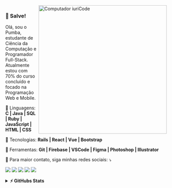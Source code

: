 <img src="https://raw.githubusercontent.com/MicaelliMedeiros/micaellimedeiros/master/image/computer-illustration.png" min-width="400px" max-width="400px" width="400px" align="right" alt="Computador iuriCode">

### 👋 Salve!

<p align="left"> 
  Olá, sou o Pumba, estudante de Ciência da Computação e Programador Full-Stack. Atualmente estou com 70% do curso concluído e focado na Programação Web e Mobile.
</p>

<p align="left">
  🦄 Linguagens: <strong> C | Java | SQL | Ruby | JavaScript | HTML | CSS </strong>
</p>

<p align="left">
  🚀 Tecnologias: <strong> Rails | React | Vue | Bootstrap </strong>
</p>

<p align="left">
  💼 Ferramentas: <strong> Git | Firebase | VSCode | Figma | Photoshop | Illustrator </strong>
</p>

<p align="left">
  💌 Para maior contato, siga minhas redes sociais: ⤵️
</p>

<p align="left">
  <a href="mailto:pauloaraujo@ufpi.edu.br" alt="Gmail">
  <img src="https://img.shields.io/badge/-Gmail-FF0000?style=flat-square&labelColor=FF0000&logo=gmail&logoColor=white&link=mailto:pauloaraujo@ufpi.edu.br" /></a>

  <a href="https://www.linkedin.com/in/pumba-dev/" alt="Linkedin">
  <img src="https://img.shields.io/badge/-Linkedin-0e76a8?style=flat-square&logo=Linkedin&logoColor=white&link=https://www.linkedin.com/in/pumba-dev/" /></a>

  <a href="https://api.whatsapp.com/send?phone=5598984264231" alt="WhatsApp">
  <img src="https://img.shields.io/badge/-WhatsApp-25d366?style=flat-square&labelColor=25d366&logo=whatsapp&logoColor=white&link=https://api.whatsapp.com/send?phone=5598984264231"/></a>

  <a href="https://www.facebook.com/dudu.paulo" alt="Facebook">
  <img src="https://img.shields.io/badge/-Facebook-3b5998?style=flat-square&labelColor=3b5998&logo=facebook&logoColor=white&link=https://www.facebook.com/dudu.paulo/"/></a>

  <a href="https://www.instagram.com/strogonothing" alt="Instagram">
  <img src="https://img.shields.io/badge/-Instagram-DF0174?style=flat-square&labelColor=DF0174&logo=instagram&logoColor=white&link=https://www.instagram.com/strogonothing/"/></a>
</p>  

<details>	
  <summary><b>⚡ GitHubs Stats</b></summary>
  <br />
  <div justify="space-between">
    <img align="center" width="400px" src="https://github-readme-stats.vercel.app/api/top-langs?username=pumba-dev&show_icons=true&locale=en&layout=compact&theme=radical" alt="pumba-dev" /> 
    &nbsp; &nbsp; &nbsp; &nbsp;
    <img align="center" width="400px" src="https://github-readme-stats.vercel.app/api?username=pumba-dev&theme=dark&show_icons=true" alt="pumba-dev" />
    [![willianrod's wakatime stats](https://github-readme-stats.vercel.app/api/wakatime?username=willianrod)](https://github.com/anuraghazra/github-readme-stats)
  </div>
</details>

